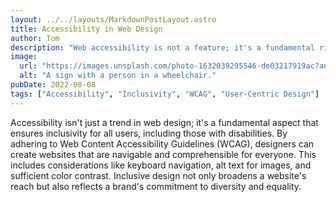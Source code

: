 ```yaml
---
layout: ../../layouts/MarkdownPostLayout.astro
title: Accessibility in Web Design
author: Tom
description: "Web accessibility is not a feature; it's a fundamental right. By designing for all users, we create a digital world that's inclusive, egalitarian, and respectful. It's about building bridges across the digital divide and ensuring everyone has equal access to information and technology."
image:
  url: "https://images.unsplash.com/photo-1632039295546-de03217919ac?auto=format&fit=crop&q=80&w=1974&ixlib=rb-4.0.3&ixid=M3wxMjA3fDB8MHxwaG90by1wYWdlfHx8fGVufDB8fHx8fA%3D%3D"
  alt: "A sign with a person in a wheelchair."
pubDate: 2022-08-08
tags: ["Accessibility", "Inclusivity", "WCAG", "User-Centric Design"]
---
```


Accessibility isn't just a trend in web design; it's a fundamental aspect that ensures inclusivity for all users, including those with disabilities. By adhering to Web Content Accessibility Guidelines (WCAG), designers can create websites that are navigable and comprehensible for everyone. This includes considerations like keyboard navigation, alt text for images, and sufficient color contrast. Inclusive design not only broadens a website's reach but also reflects a brand's commitment to diversity and equality.